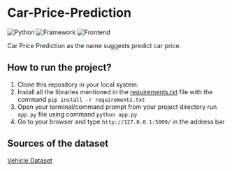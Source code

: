 # Car-Price-Prediction
![Python](https://img.shields.io/badge/Python-3.8-blueviolet)
![Framework](https://img.shields.io/badge/Framework-Flask-red)
![Frontend](https://img.shields.io/badge/Frontend-HTML-green)

Car Price Prediction as the name suggests predict car price.

## How to run the project?
1. Clone this repository in your local system.
2. Install all the libraries mentioned in the [requirements.txt](https://github.com/lit226/Covid-19-detection/blob/main/requirements.txt) file with the command `pip install -r requirements.txt`
3. Open your terminal/command prompt from your project directory run `app.py` file using command `python app.py`
4. Go to your browser and type `http://127.0.0.1:5000/` in the address bar

## Sources of the dataset
[Vehicle Dataset](https://www.kaggle.com/nehalbirla/vehicle-dataset-from-cardekho)
